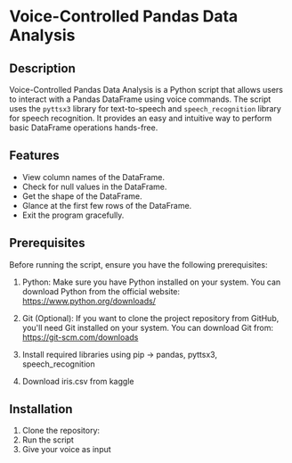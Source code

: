 # Voice-Controlled Pandas Data Analysis

## Description

Voice-Controlled Pandas Data Analysis is a Python script that allows users to interact with a Pandas DataFrame using voice commands. The script uses the `pyttsx3` library for text-to-speech and `speech_recognition` library for speech recognition. It provides an easy and intuitive way to perform basic DataFrame operations hands-free.

## Features

- View column names of the DataFrame.
- Check for null values in the DataFrame.
- Get the shape of the DataFrame.
- Glance at the first few rows of the DataFrame.
- Exit the program gracefully.

## Prerequisites

Before running the script, ensure you have the following prerequisites:

1. Python: Make sure you have Python installed on your system. You can download Python from the official website: https://www.python.org/downloads/
 
2. Git (Optional): If you want to clone the project repository from GitHub, you'll need Git installed on your system. You can download Git from: https://git-scm.com/downloads
   
3. Install required libraries using pip -> pandas, pyttsx3, speech_recognition

4. Download iris.csv from kaggle

## Installation

1. Clone the repository:
2. Run the script
3. Give your voice as input
